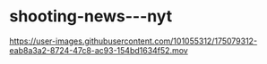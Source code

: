 # shooting-news---nyt

https://user-images.githubusercontent.com/101055312/175079312-eab8a3a2-8724-47c8-ac93-154bd1634f52.mov

